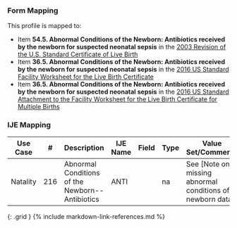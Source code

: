 ### Form Mapping
This profile is mapped to:
 * Item **54.5. Abnormal Conditions of the Newborn: Antibiotics received by the newborn for suspected neonatal sepsis** in the [2003 Revision of the U.S. Standard Certificate of Live Birth](https://www.cdc.gov/nchs/data/dvs/birth11-03final-ACC.pdf)
 * Item **36.5. Abnormal Conditions of the Newborn: Antibiotics received by the newborn for suspected neonatal sepsis** in the [2016 US Standard Facility Worksheet for the Live Birth Certificate](https://www.cdc.gov/nchs/data/dvs/facility-worksheet-2016-508.pdf)
 * Item **36.5. Abnormal Conditions of the Newborn: Antibiotics received by the newborn for suspected neonatal sepsis** in the [2016 US Standard Attachment to the Facility Worksheet for the Live Birth Certificate for Multiple Births](https://www.cdc.gov/nchs/data/dvs/multiple-births-worksheet-2016.pdf)

### IJE Mapping

| **Use Case** |  **#**   |  **Description**  | **IJE Name**  |  **Field**  |  **Type**  | **Value Set/Comments**  |
| :---------: | --------------- | ------------ | ------------- | ---------- | ---------- | -------------- |
| Natality | 216 | Abnormal Conditions of the Newborn--Antibiotics | ANTI |  |na |See [Note on missing abnormal conditions of newborn data] |
{: .grid }
{% include markdown-link-references.md %}
